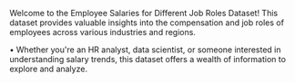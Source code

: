 Welcome to the Employee Salaries for Different Job Roles Dataset! This dataset 
provides valuable insights into the compensation and job roles of employees 
across various industries and regions.

• Whether you're an HR analyst, data scientist, or someone interested in 
understanding salary trends, this dataset offers a wealth of information to explore 
and analyze.
